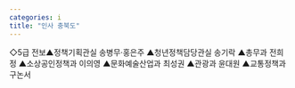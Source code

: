 ```yaml
---
categories: i
title: "인사 충북도"
---
```

◇5급 전보▲정책기획관실 송병무·홍은주 ▲청년정책담당관실 송기락 ▲총무과 전희정 ▲소상공인정책과 이의영 ▲문화예술산업과 최성권 ▲관광과 윤대원 ▲교통정책과 구논서